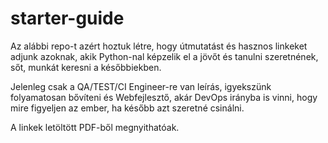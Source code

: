 # starter-guide

Az alábbi repo-t azért hoztuk létre, hogy útmutatást és hasznos linkeket adjunk azoknak, akik Python-nal képzelik el a jövőt és tanulni szeretnének, sőt, munkát keresni a későbbiekben. 

Jelenleg csak a QA/TEST/CI Engineer-re van leírás, igyekszünk folyamatosan bővíteni és Webfejlesztő, akár DevOps irányba is vinni, hogy mire figyeljen az ember, ha később azt szeretné csinálni.

A linkek letöltött PDF-ből megnyithatóak.
